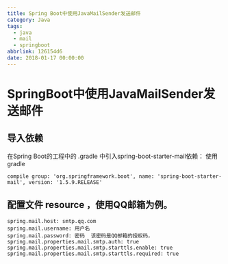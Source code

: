 ```yaml
---
title: Spring Boot中使用JavaMailSender发送邮件
category: Java
tags:
  - java
  - mail
  - springboot
abbrlink: 126154d6
date: 2018-01-17 00:00:00
---
```


# SpringBoot中使用JavaMailSender发送邮件

## 导入依赖
在Spring Boot的工程中的 .gradle 中引入spring-boot-starter-mail依赖： 使用gradle
``` 
compile group: 'org.springframework.boot', name: 'spring-boot-starter-mail', version: '1.5.9.RELEASE'
```
<!-- more -->
## 配置文件 resource ，使用QQ邮箱为例。
```
spring.mail.host: smtp.qq.com 
spring.mail.username: 用户名
spring.mail.password: 密码  该密码是QQ邮箱的授权码，
spring.mail.properties.mail.smtp.auth: true
spring.mail.properties.mail.smtp.starttls.enable: true
spring.mail.properties.mail.smtp.starttls.required: true
```

